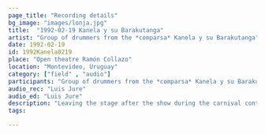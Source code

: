 ```yaml
---
page_title: "Recording details"
bg_image: "images/lonja.jpg"
title:  "1992-02-19 Kanela y su Barakutanga"  
artist: "Group of drummers from the *comparsa* Kanela y su Barakutanga"  
date: 1992-02-19  
id: 1992Kanela0219
place: "Open theatre Ramón Collazo"  
location: "Montevideo, Uruguay"  
category: ["field" , "audio"]  
participants: "Group of drummers from the *comparsa* Kanela y su Barakutanga, Cerrito de la Victoria neighborhood"  
audio_rec: "Luis Jure"  
audio_ed: "Luis Jure"  
description: "Leaving the stage after the show during the carnival contest"  
tags:  

---
```

